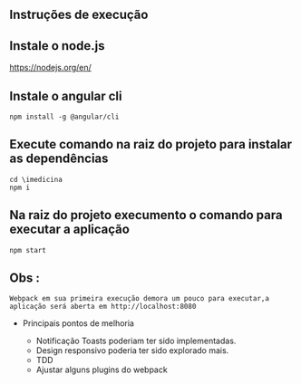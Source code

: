 ## Instruções de execução

## Instale o node.js
https://nodejs.org/en/

## Instale o angular cli 
```
npm install -g @angular/cli
```
## Execute comando na raiz do projeto para instalar as dependências  
```
cd \imedicina
npm i 
```

## Na raiz do projeto execumento o comando para executar a aplicação 
```
npm start 
```

## Obs :
```
Webpack em sua primeira execução demora um pouco para executar,a aplicação será aberta em http://localhost:8080
```

- Principais pontos de melhoria

  - Notificação Toasts poderiam ter sido implementadas.
  - Design responsivo poderia ter sido explorado mais.
  - TDD 
  - Ajustar alguns plugins do webpack
